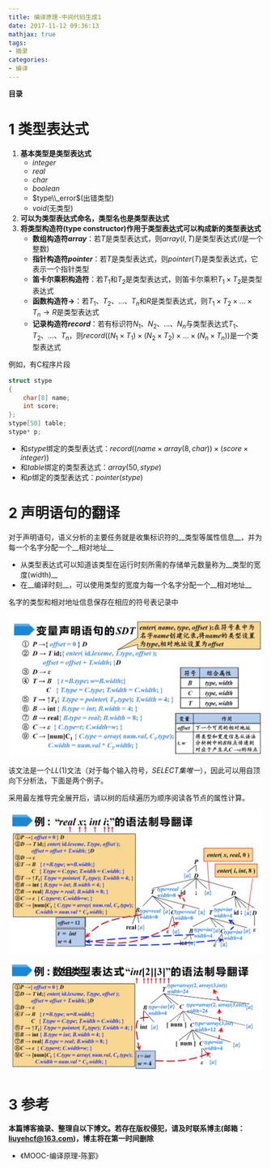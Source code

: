 ```yaml
---
title: 编译原理-中间代码生成1
date: 2017-11-12 09:36:13
mathjax: true
tags: 
- 摘录
categories: 
- 编译
---
```


__目录__

<!-- toc -->
<!--more-->

# 1 类型表达式

1. __基本类型是类型表达式__
    * $integer$
    * $real$
    * $char$
    * $boolean$
    * $type\\_error$(出错类型)
    * $void$(无类型)
1. __可以为类型表达式命名，类型名也是类型表达式__
1. __将类型构造符(type constructor)作用于类型表达式可以构成新的类型表达式__
    * __数组构造符$array$__：若$T$是类型表达式，则$array(I, T)$是类型表达式($I$是一个整数)
    * __指针构造符$pointer$__：若$T$是类型表达式，则$pointer(T)$是类型表达式，它表示一个指针类型
    * __笛卡尔乘积构造符__：若$T_1$和$T_2$是类型表达式，则笛卡尔乘积$T_1 \times T_2$是类型表达式
    * __函数构造符$\to$__：若$T_1、T_2、...、T_n$和$R$是类型表达式，则$T_1 \times T_2 \times ... \times T_n \to R$是类型表达式
    * __记录构造符$record$__：若有标识符$N_1、N_2、...、N_n$与类型表达式$T_1、T_2、...、T_n$，则$record((N_1 \times T_1) \times (N_2 \times T_2) \times ... \times (N_n \times T_n))$是一个类型表达式

例如，有C程序片段

```C
struct stype
{
    char[8] name;
    int score;
};
stype[50] table;
stype* p;
```

* 和$stype$绑定的类型表达式：$record((name \times array(8, char)) \times (score \times integer))$
* 和$table$绑定的类型表达式：$array(50, stype)$
* 和$p$绑定的类型表达式：$pointer (stype)$

# 2 声明语句的翻译

对于声明语句，语义分析的主要任务就是收集标识符的__类型等属性信息__，并为每一个名字分配一个__相对地址__

* 从类型表达式可以知道该类型在运行时刻所需的存储单元数量称为__类型的宽度(width)__
* 在__编译时刻__，可以使用类型的宽度为每一个名字分配一个__相对地址__

名字的类型和相对地址信息保存在相应的符号表记录中

![fig1](/images/编译原理-中间代码生成1/fig1.jpg)

该文法是一个$LL(1)$文法（对于每个输入符号，$SELECT集唯一$），因此可以用自顶向下分析法，下面是两个例子。

采用最左推导完全展开后，请以树的后续遍历为顺序阅读各节点的属性计算。

![fig2](/images/编译原理-中间代码生成1/fig2.jpg)

![fig3](/images/编译原理-中间代码生成1/fig3.jpg)

# 3 参考

__本篇博客摘录、整理自以下博文。若存在版权侵犯，请及时联系博主(邮箱：liuyehcf@163.com)，博主将在第一时间删除__

* 《MOOC-编译原理-陈鄞》
